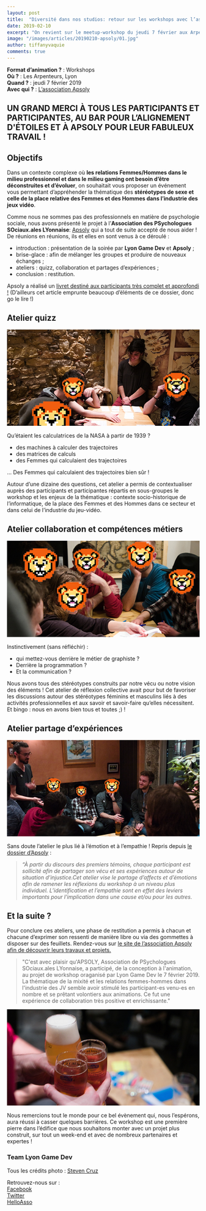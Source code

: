 ```yaml
---
layout: post
title:  "Diversité dans nos studios: retour sur les workshops avec l’association Apsoly !"
date: 2019-02-10
excerpt: "On revient sur le meetup-workshop du jeudi 7 février aux Arpenteurs, co-organisé avec l’association de psychologues sociaux.ales: Apsoly !"
image: "/images/articles/20190210-apsoly/01.jpg"
author: tiffanyvaquie
comments: true 
---
```


**Format d’animation ?** : Workshops  
**Où ?** : Les Arpenteurs, Lyon  
**Quand ?** : jeudi 7 février 2019  
**Avec qui ?** : [L’association Apsoly](https://apsoly.com/)  

## UN GRAND MERCI À TOUS LES PARTICIPANTS ET PARTICIPANTES, AU BAR POUR L’ALIGNEMENT D'ÉTOILES ET À APSOLY POUR LEUR FABULEUX TRAVAIL !

## Objectifs

Dans un contexte complexe où **les relations Femmes/Hommes dans le milieu professionnel et dans le milieu gaming ont besoin d’être déconstruites et d’évoluer**, on souhaitait vous proposer un événement vous permettant d’appréhender la thématique des **stéréotypes de sexe et celle de la place relative des Femmes et des Hommes dans l’industrie des jeux vidéo**.

Comme nous ne sommes pas des professionnels en matière de psychologie sociale, nous avons présenté le projet à l’**Association des PSychologues SOciaux.ales LYonnaise**: [Apsoly](https://apsoly.com/) qui a tout de suite accepté de nous aider ! De réunions en réunions, ils et elles en sont venus à ce déroulé :
* introduction : présentation de la soirée par **Lyon Game Dev** et **Apsoly** ;
* brise-glace : afin de mélanger les groupes et produire de nouveaux échanges ;
* ateliers : quizz, collaboration et partages d’expériences ;
* conclusion : restitution.

Apsoly a réalisé un [livret destiné aux participants très complet et approfondi !](/docs/20190210-apsoly/APSOLY_LGD_livret_participant-es.pdf) 
(D’ailleurs cet article emprunte beaucoup d’éléments de ce dossier, donc go le lire !) 

## Atelier quizz

![Photo : Atelier Quizz](/images/articles/20190210-apsoly/02.jpg)  

Qu’étaient les calculatrices de la NASA à partir de 1939 ?
* des machines à calculer des trajectoires
* des matrices de calculs
* des Femmes qui calculaient des trajectoires

… Des Femmes qui calculaient des trajectoires bien sûr !

Autour d’une dizaine des questions, cet atelier a permis de contextualiser auprès des participants et participantes répartis en sous-groupes le workshop et les enjeux de la thématique : contexte socio-historique de l’informatique, de la place des Femmes et des Hommes dans ce secteur et dans celui de l’industrie du jeu-vidéo. 

## Atelier collaboration et compétences métiers 

![Photo : Atelier collaboration et compétences métiers](/images/articles/20190210-apsoly/03.jpg) 

Instinctivement (sans réfléchir) :
* qui mettez-vous derrière le métier de graphiste ?
* Derrière la programmation ?
* Et la communication ?

Nous avons tous des stéréotypes construits par notre vécu ou notre vision des éléments !
Cet atelier de réflexion collective avait pour but de favoriser les discussions autour des stéréotypes féminins et masculins liés à des activités professionnelles et aux savoir et savoir-faire qu’elles nécessitent. Et bingo : nous en avons bien tous et toutes ;) !

## Atelier partage d’expériences

![Photo : Partage d'expérience](/images/articles/20190210-apsoly/04.jpg)  

Sans doute l’atelier le plus lié à l’émotion et à l’empathie ! 
Repris depuis [le dossier d’Apsoly](/docs/20190210-apsoly/APSOLY_LGD_livret_participant-es.pdf) :  
>*“À partir du discours des premiers témoins, chaque participant est sollicité afin de partager son vécu et ses expériences autour de situation d’injustice.Cet atelier vise le partage d’affects et d’émotions afin de ramener les réflexions du workshop à un niveau plus individuel. L’identification et l’empathie sont en effet des leviers importants pour l’implication dans une cause et/ou pour les autres.*

## Et la suite ?

Pour conclure ces ateliers, une phase de restitution a permis à chacun et chacune d’exprimer son ressenti de manière libre ou via des gommettes à disposer sur des feuillets. 
Rendez-vous sur [le site de l’association Apsoly afin de découvrir leurs travaux et projets.](https://apsoly.com/)

>"C'est avec plaisir qu'APSOLY, Association de PSychologues SOciaux.ales LYonnaise, a participé, de la conception à l'animation, au projet de workshop oraganisé par Lyon Game Dev le 7 février 2019. La thématique de la mixité et les relations femmes-hommes dans l'industrie des JV semble avoir stimulé les participant-es venu-es en nombre et se prêtant volontiers aux animations. Ce fut une expérience de collaboration très positive et enrichissante."

![Photo : Et la suite](/images/articles/20190210-apsoly/05.jpg)  

Nous remercions tout le monde pour ce bel évènement qui, nous l’espérons, aura réussi à casser quelques barrières. Ce workshop est une première pierre dans l’édifice que nous souhaitons monter avec un projet plus construit, sur tout un week-end et avec de nombreux partenaires et expertes !


### Team Lyon Game Dev

Tous les crédits photo : [Steven Cruz](https://www.linkedin.com/in/steven-cruz-a53a7443/)  

Retrouvez-nous sur :  
[Facebook](https://www.facebook.com/LyonGameDevPage/)  
[Twitter](https://twitter.com/lyon_dev)  
[HelloAsso](https://www.helloasso.com/associations/lyon-game-dev/adhesions/adhesion-lyon-game-dev-2018-2019)


